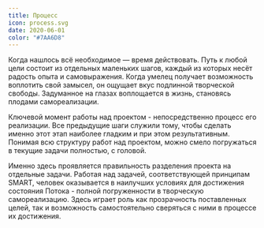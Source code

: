 ```yaml
---
title: Процесс
icon: process.svg
date: 2020-06-01
color: "#7AA6D8"
---
```


Когда нашлось всё необходимое — время действовать. Путь к любой цели состоит из отдельных маленьких шагов, каждый из которых несёт радость опыта и самовыражения. Когда умелец получает возможность воплотить свой замысел, он ощущает вкус подлинной творческой свободы. Задуманное на глазах воплощается в жизнь, становясь плодами самореализации.

Ключевой момент работы над проектом - непосредственно процесс его реализации. Все предыдущие шаги служили тому, чтобы сделать именно этот этап наиболее гладким и при этом результативным. Понимая всю структуру работ над проектом, можно смело погружаться в текущие задачи полностью, с головой. 

Именно здесь проявляется правильность разделения проекта на отдельные задачи. Работая над задачей, соответствующей принципам SMART, человек оказывается в наилучших условиях для достижения состояния Потока - полной погруженности в творческую самореализацию. Здесь играет роль как прозрачность поставленных целей, так и возможность самостоятельно сверяться с ними в процессе их достижения.